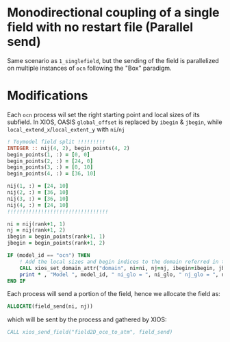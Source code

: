 # Monodirectional coupling of a single field with no restart file (Parallel send)

Same scenario as `1_singlefield`, but the sending of the field is parallelized on multiple instances of `ocn` following the "Box" paradigm. 

# Modifications

Each `ocn` process wil set the right starting point and local sizes of its subfield. In XIOS, OASIS `global_offset` is replaced by `ibegin` & `jbegin`, while `local_extend_x`/`local_extent_y` with `ni`/`nj`

```fortran
! Toymodel field split !!!!!!!!!
INTEGER :: nij(4, 2), begin_points(4, 2)
begin_points(1, :) = [0, 0]
begin_points(2, :) = [24, 0]
begin_points(3, :) = [0, 10]
begin_points(4, :) = [36, 10]

nij(1, :) = [24, 10]
nij(2, :) = [36, 10]
nij(3, :) = [36, 10]
nij(4, :) = [24, 10]
!!!!!!!!!!!!!!!!!!!!!!!!!!!!!!!!!

ni = nij(rank+1, 1)
nj = nij(rank+1, 2)
ibegin = begin_points(rank+1, 1)
jbegin = begin_points(rank+1, 2)

IF (model_id == "ocn") THEN
    ! Add the local sizes and begin indices to the domain referred in the xml
    CALL xios_set_domain_attr("domain", ni=ni, nj=nj, ibegin=ibegin, jbegin=jbegin)
    print * , "Model ", model_id, " ni_glo = ", ni_glo, " nj_glo = ", nj_glo, " ni = ", ni, " nj = ", nj, " ibegin = ", ibegin, " jbegin = ", jbegin
END IF
```
Each process will send a portion of the field, hence we allocate the field as:
```fortran
ALLOCATE(field_send(ni, nj))
```
which will be sent by the process and gathered by XIOS:
```fortran 
CALL xios_send_field("field2D_oce_to_atm", field_send)
```
